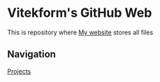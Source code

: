 # Vitekform's GitHub Web
This is repository where [My website](/) stores all files

## Navigation
[Projects](/projects/)
